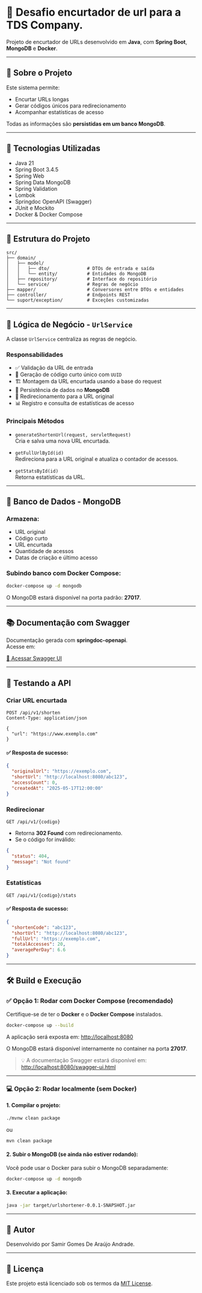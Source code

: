 # 🔗 Desafio encurtador de url para a TDS Company.

Projeto de encurtador de URLs desenvolvido em **Java**, com **Spring Boot**, **MongoDB** e **Docker**.

---

## 📌 Sobre o Projeto

Este sistema permite:

- Encurtar URLs longas
- Gerar códigos únicos para redirecionamento
- Acompanhar estatísticas de acesso

Todas as informações são **persistidas em um banco MongoDB**.

---

## 🚀 Tecnologias Utilizadas

- Java 21  
- Spring Boot 3.4.5  
- Spring Web  
- Spring Data MongoDB  
- Spring Validation  
- Lombok  
- Springdoc OpenAPI (Swagger)  
- JUnit e Mockito  
- Docker & Docker Compose  

---

## 🧱 Estrutura do Projeto

```
src/
├── domain/
│   ├── model/
│   │   ├── dto/              # DTOs de entrada e saída
│   │   └── entity/           # Entidades do MongoDB
│   ├── repository/           # Interface do repositório
│   └── service/              # Regras de negócio
├── mapper/                   # Conversores entre DTOs e entidades
├── controller/               # Endpoints REST
└── suport/exception/         # Exceções customizadas
```

---

## 🧠 Lógica de Negócio - `UrlService`

A classe `UrlService` centraliza as regras de negócio.

### Responsabilidades

- ✅ Validação da URL de entrada
- 🔐 Geração de código curto único com `UUID`
- 🏗️ Montagem da URL encurtada usando a base do request
- 💾 Persistência de dados no **MongoDB**
- 🔁 Redirecionamento para a URL original
- 📊 Registro e consulta de estatísticas de acesso

### Principais Métodos

- `generateShortenUrl(request, servletRequest)`  
  Cria e salva uma nova URL encurtada.

- `getFullUrlById(id)`  
  Redireciona para a URL original e atualiza o contador de acessos.

- `getStatsById(id)`  
  Retorna estatísticas da URL.

---

## 💾 Banco de Dados - MongoDB

### Armazena:

- URL original  
- Código curto  
- URL encurtada  
- Quantidade de acessos  
- Datas de criação e último acesso  

### Subindo banco com Docker Compose:

```bash
docker-compose up -d mongodb
```

O MongoDB estará disponível na porta padrão: **27017**.

---

## 📚 Documentação com Swagger

Documentação gerada com **springdoc-openapi**.  
Acesse em:

[🔗 Acessar Swagger UI](http://localhost:8080/swagger-ui.html)

---

## 🧪 Testando a API

### Criar URL encurtada

```http
POST /api/v1/shorten
Content-Type: application/json

{
  "url": "https://www.exemplo.com"
}
```

#### ✅ Resposta de sucesso:

```json
{
  "originalUrl": "https://exemplo.com",
  "shortUrl": "http://localhost:8080/abc123",
  "accessCount": 0,
  "createdAt": "2025-05-17T12:00:00"
}
```

### Redirecionar

```http
GET /api/v1/{codigo}
```
- Retorna **302 Found** com redirecionamento.
- Se o código for inválido:

```json
{
  "status": 404,
  "message": "Not found"
}
```

### Estatísticas

```http
GET /api/v1/{codigo}/stats
```
#### ✅ Resposta de sucesso:

```json
{
  "shortenCode": "abc123",
  "shortUrl": "http://localhost:8080/abc123",
  "fullUrl": "https://exemplo.com",
  "totalAccesses": 20,
  "averagePerDay": 6.6
}
```

---

## 🛠️ Build e Execução

### ✅ Opção 1: Rodar com Docker Compose (recomendado)

Certifique-se de ter o **Docker** e o **Docker Compose** instalados.

```bash
docker-compose up --build
```

A aplicação será exposta em: [http://localhost:8080](http://localhost:8080)

O MongoDB estará disponível internamente no container na porta **27017**.

> 💡 A documentação Swagger estará disponível em:  
> [http://localhost:8080/swagger-ui.html](http://localhost:8080/swagger-ui.html)

---

### 💻 Opção 2: Rodar localmente (sem Docker)

#### 1. Compilar o projeto:

```bash
./mvnw clean package
```
ou
```bash
mvn clean package
```

#### 2. Subir o MongoDB (se ainda não estiver rodando):

Você pode usar o Docker para subir o MongoDB separadamente:

```bash
docker-compose up -d mongodb
```

#### 3. Executar a aplicação:

```bash
java -jar target/urlshortener-0.0.1-SNAPSHOT.jar
```

---

## 📂 Autor

Desenvolvido por Samir Gomes De Araújo Andrade.

---

## 📄 Licença

Este projeto está licenciado sob os termos da [MIT License](LICENSE).
